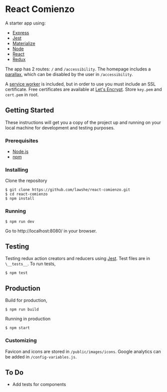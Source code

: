 # React Comienzo
A starter app using:
- [Express](http://expressjs.com/)
- [Jest](https://facebook.github.io/jest/)
- [Materialize](http://materializecss.com/)
- [Node](https://nodejs.org/en/)
- [React](https://facebook.github.io/react/)
- [Redux](http://redux.js.org/)

The app has 2 routes: `/` and `/accessibility`. The homepage includes a [parallax](https://en.wikipedia.org/wiki/Parallax), which can be disabled by the user in `/accessibility`.

A [service worker](https://developer.mozilla.org/en-US/docs/Web/API/Service_Worker_API) is included, but in order to use you must include an SSL certificate. Free certificates are available at [Let's Encrypt](https://letsencrypt.org/). Store `key.pem` and `cert.pem` in root.

## Getting Started
These instructions will get you a copy of the project up and running on your local machine for development and testing purposes.

### Prerequisites
- [Node.js](https://nodejs.org/en/)
- [npm](https://www.npmjs.com/)

### Installing
Clone the repository
```
$ git clone https://github.com/lawshe/react-comienzo.git
$ cd react-comienzo
$ npm install
```

### Running
```
$ npm run dev
```
Go to http://localhost:8080/ in your browser.

## Testing
Testing redux action creators and reducers using [Jest](https://facebook.github.io/jest/). Test files are in `\__tests__`. To run tests,
```
$ npm test
```

## Production
Build for production,
```
$ npm run build
```
Running in production
```
$ npm start
```

### Customizing
Favicon and icons are stored in `/public/images/icons`. Google analytics can be added in `/config-variables.js`.

## To Do
- Add tests for components
